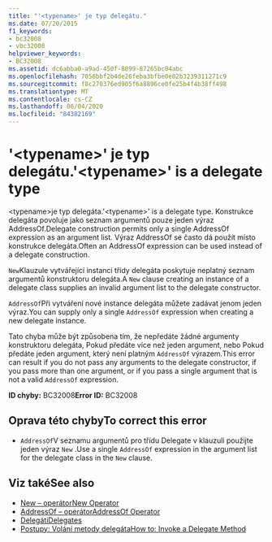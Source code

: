 ```yaml
---
title: "'<typename>' je typ delegátu."
ms.date: 07/20/2015
f1_keywords:
- bc32008
- vbc32008
helpviewer_keywords:
- BC32008
ms.assetid: dc6abba0-a9ad-450f-8899-87265bc84abc
ms.openlocfilehash: 7056bbf2b4de26feba3bfbe0e02b3239311271c9
ms.sourcegitcommit: f8c270376ed905f6a8896ce0fe25b4f4b38ff498
ms.translationtype: MT
ms.contentlocale: cs-CZ
ms.lasthandoff: 06/04/2020
ms.locfileid: "84382169"
---
```

# <a name="typename-is-a-delegate-type"></a><span data-ttu-id="3304e-102">'\<typename>' je typ delegátu.</span><span class="sxs-lookup"><span data-stu-id="3304e-102">'\<typename>' is a delegate type</span></span>
<span data-ttu-id="3304e-103">\<typename>je typ delegáta.</span><span class="sxs-lookup"><span data-stu-id="3304e-103">'\<typename>' is a delegate type.</span></span> <span data-ttu-id="3304e-104">Konstrukce delegáta povoluje jako seznam argumentů pouze jeden výraz AddressOf.</span><span class="sxs-lookup"><span data-stu-id="3304e-104">Delegate construction permits only a single AddressOf expression as an argument list.</span></span> <span data-ttu-id="3304e-105">Výraz AddressOf se často dá použít místo konstrukce delegáta.</span><span class="sxs-lookup"><span data-stu-id="3304e-105">Often an AddressOf expression can be used instead of a delegate construction.</span></span>  
  
 <span data-ttu-id="3304e-106">`New`Klauzule vytvářející instanci třídy delegáta poskytuje neplatný seznam argumentů konstruktoru delegáta.</span><span class="sxs-lookup"><span data-stu-id="3304e-106">A `New` clause creating an instance of a delegate class supplies an invalid argument list to the delegate constructor.</span></span>  
  
 <span data-ttu-id="3304e-107">`AddressOf`Při vytváření nové instance delegáta můžete zadávat jenom jeden výraz.</span><span class="sxs-lookup"><span data-stu-id="3304e-107">You can supply only a single `AddressOf` expression when creating a new delegate instance.</span></span>  
  
 <span data-ttu-id="3304e-108">Tato chyba může být způsobena tím, že nepředáte žádné argumenty konstruktoru delegáta, Pokud předáte více než jeden argument, nebo Pokud předáte jeden argument, který není platným `AddressOf` výrazem.</span><span class="sxs-lookup"><span data-stu-id="3304e-108">This error can result if you do not pass any arguments to the delegate constructor, if you pass more than one argument, or if you pass a single argument that is not a valid `AddressOf` expression.</span></span>  
  
 <span data-ttu-id="3304e-109">**ID chyby:** BC32008</span><span class="sxs-lookup"><span data-stu-id="3304e-109">**Error ID:** BC32008</span></span>  
  
## <a name="to-correct-this-error"></a><span data-ttu-id="3304e-110">Oprava této chyby</span><span class="sxs-lookup"><span data-stu-id="3304e-110">To correct this error</span></span>  
  
- <span data-ttu-id="3304e-111">`AddressOf`V seznamu argumentů pro třídu Delegate v klauzuli použijte jeden výraz `New` .</span><span class="sxs-lookup"><span data-stu-id="3304e-111">Use a single `AddressOf` expression in the argument list for the delegate class in the `New` clause.</span></span>  
  
## <a name="see-also"></a><span data-ttu-id="3304e-112">Viz také</span><span class="sxs-lookup"><span data-stu-id="3304e-112">See also</span></span>

- [<span data-ttu-id="3304e-113">New – operátor</span><span class="sxs-lookup"><span data-stu-id="3304e-113">New Operator</span></span>](../operators/new-operator.md)
- [<span data-ttu-id="3304e-114">AddressOf – operátor</span><span class="sxs-lookup"><span data-stu-id="3304e-114">AddressOf Operator</span></span>](../operators/addressof-operator.md)
- [<span data-ttu-id="3304e-115">Delegáti</span><span class="sxs-lookup"><span data-stu-id="3304e-115">Delegates</span></span>](../../programming-guide/language-features/delegates/index.md)
- [<span data-ttu-id="3304e-116">Postupy: Volání metody delegáta</span><span class="sxs-lookup"><span data-stu-id="3304e-116">How to: Invoke a Delegate Method</span></span>](../../programming-guide/language-features/delegates/how-to-invoke-a-delegate-method.md)
